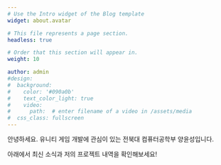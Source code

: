 ```yaml
---
# Use the Intro widget of the Blog template
widget: about.avatar

# This file represents a page section.
headless: true

# Order that this section will appear in.
weight: 10

author: admin
#design:
#  background:
#    color: '#090a0b'
#    text_color_light: true
#    video:
#      path:  # enter filename of a video in /assets/media
#  css_class: fullscreen
---
```

안녕하세요. 유니티 게임 개발에 관심이 있는 전북대 컴퓨터공학부 양윤성입니다.

아래에서 최신 소식과 저의 프로젝트 내역을 확인해보세요!
